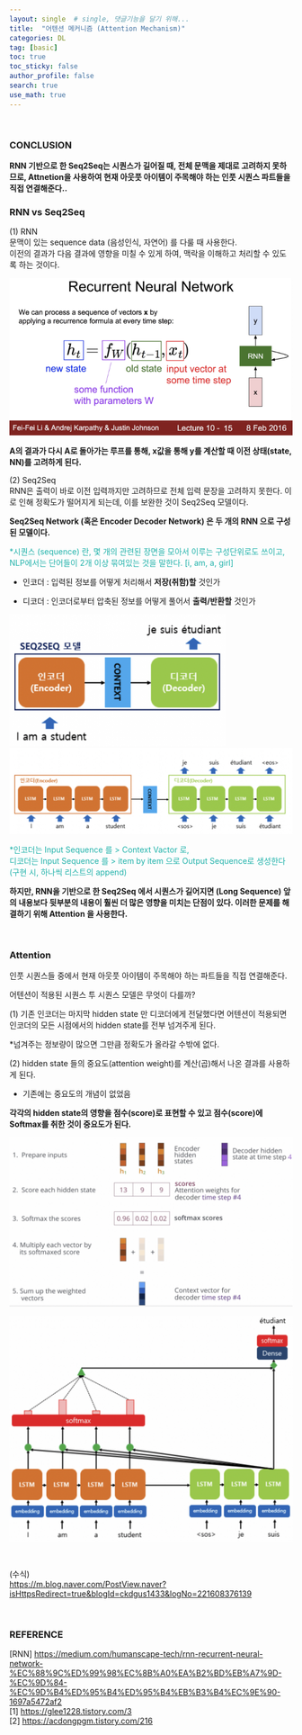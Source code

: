 ```yaml
---
layout: single  # single, 댓글기능을 달기 위해...
title:  "어텐션 메커니즘 (Attention Mechanism)"
categories: DL
tag: [basic]
toc: true
toc_sticky: false
author_profile: false
search: true
use_math: true
---
```

<br/>

### CONCLUSION
**RNN 기반으로 한 Seq2Seq는 시퀀스가 길어질 때, 전체 문맥을 제대로 고려하지 못하므로, Attnetion을 사용하여 현재 아웃풋 아이템이 주목해야 하는 인풋 시퀀스 파트들을 직접 연결해준다..**
<br/>

### RNN vs Seq2Seq
(1) RNN <br/> 
문맥이 있는 sequence data (음성인식, 자연어) 를 다룰 때 사용한다. <br/>
이전의 결과가 다음 결과에 영향을 미칠 수 있게 하여, 맥락을 이해하고 처리할 수 있도록 하는 것이다. <br/>

![RNN_loop](/assets/images/2022-09-06-attention/RNN_loop-16624468482883.png)

**A의 결과가 다시 A로 돌아가는 루프를 통해, x값을 통해 y를 계산할 때 이전 상태(state, NN)를 고려하게 된다.**
<br/>

(2) Seq2Seq <br/>
RNN은 출력이 바로 이전 입력까지만 고려하므로 전체 입력 문장을 고려하지 못한다. 이로 인해 정확도가 떨어지게 되는데, 이를 보완한 것이 Seq2Seq 모델이다. <br/>

**Seq2Seq Network (혹은 Encoder Decoder Network) 은 두 개의 RNN 으로 구성된 모델이다.**

<span style="color:lightseagreen">*시퀀스 (sequence) 란, 몇 개의 관련된 장면을 모아서 이루는 구성단위로도 쓰이고, NLP에서는 단어들이 2개 이상 묶여있는 것을 말한다. [i, am, a, girl]</span>
<br/>

- 인코더 : 입력된 정보를 어떻게 처리해서 **저장(취함)할** 것인가 <br/>

- 디코더 : 인코더로부터 압축된 정보를 어떻게 풀어서 **출력/반환할** 것인가 <br/>

<img src="/assets/images/2022-09-06-attention/s2s_1.png" alt="s2s_1" style="zoom:40%;" />

<img src="/assets/images/2022-09-06-attention/s2s_2.png" alt="s2s_2" style="zoom:80%;" />
<br/>

<span style="color:lightseagreen">*인코더는 Input Sequence 를 > Context Vactor 로, <br/>
디코더는 Input Sequence 를 > item by item 으로 Output Sequence로 생성한다 (구현 시, 하나씩 리스트의 append) </span>
<br/>

**하지만, RNN을 기반으로 한 Seq2Seq 에서 시퀀스가 길어지면 (Long Sequence) 앞의 내용보다 뒷부분의 내용이 훨씬 더 많은 영향을 미치는 단점이 있다. 이러한 문제를 해결하기 위해 Attention 을 사용한다.**

<br/>

### Attention 
인풋 시퀀스들 중에서 현재 아웃풋 아이템이 주목해야 하는 파트들을 직접 연결해준다.
<br/>


어텐션이 적용된 시퀀스 투 시퀀스 모델은 무엇이 다를까? <br/>

(1) 기존 인코더는 마지막 hidden state 만 디코더에게 전달했다면 어텐션이 적용되면 인코더의 모든 시점에서의 hidden state를 전부 넘겨주게 된다. <br/>

*넘겨주는 정보량이 많으면 그만큼 정확도가 올라갈 수밖에 없다. <br/>


(2) hidden state 들의 중요도(attention weight)를 계산(곱)해서 나온 결과를 사용하게 된다. <br/>

* 기존에는 중요도의 개념이 없었음 <br/>

**각각의 hidden state의 영향을 점수(score)로 표현할 수 있고 점수(score)에 Softmax를 취한 것이 중요도가 된다.**
<br/>

![score](/assets/images/2022-09-06-attention/score.png)

![score2](/assets/images/2022-09-06-attention/score2.png)

<br/>





(수식) <br/>
<https://m.blog.naver.com/PostView.naver?isHttpsRedirect=true&blogId=ckdgus1433&logNo=221608376139>

<br/>

### REFERENCE
[RNN] <https://medium.com/humanscape-tech/rnn-recurrent-neural-network-%EC%88%9C%ED%99%98%EC%8B%A0%EA%B2%BD%EB%A7%9D-%EC%9D%84-%EC%9D%B4%ED%95%B4%ED%95%B4%EB%B3%B4%EC%9E%90-1697a5472af2> <br/>
[1] <https://glee1228.tistory.com/3> <br/>
[2] <https://acdongpgm.tistory.com/216>

